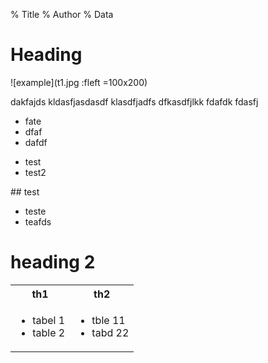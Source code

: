 % Title
% Author
% Data

# Heading

![example](t1.jpg :fleft =100x200)

dakfajds kldasfjasdasdf klasdfjadfs
dfkasdfjlkk
fdafdk  fdasfj
 * fate
 * dfaf
 * dafdf

<div class="notes">

 * test
 * test2

</div>

<div class="handout">
## test

 * teste
 * teafds

</div>

# heading 2

<table><tr><th>th1</th><th>th2</th></tr>
<tr><td>

 * tabel 1
 * table 2

</td><td>

  * tble 11
  * tabd 22

</td></tr></table>


